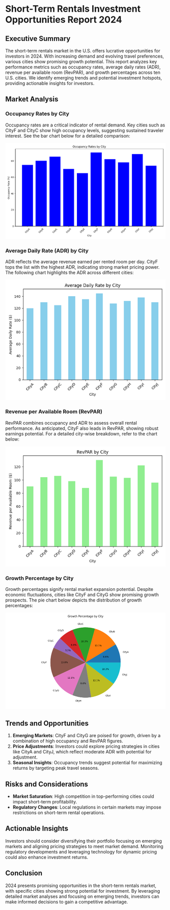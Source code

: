 # Short-Term Rentals Investment Opportunities Report 2024

## Executive Summary
The short-term rentals market in the U.S. offers lucrative opportunities for investors in 2024. With increasing demand and evolving travel preferences, various cities show promising growth potential. This report analyzes key performance metrics such as occupancy rates, average daily rates (ADR), revenue per available room (RevPAR), and growth percentages across ten U.S. cities. We identify emerging trends and potential investment hotspots, providing actionable insights for investors.

## Market Analysis

### Occupancy Rates by City
Occupancy rates are a critical indicator of rental demand. Key cities such as CityF and CityC show high occupancy levels, suggesting sustained traveler interest. See the bar chart below for a detailed comparison:

![Occupancy Rates by City](occupancy_rates_trends.png)

### Average Daily Rate (ADR) by City
ADR reflects the average revenue earned per rented room per day. CityF tops the list with the highest ADR, indicating strong market pricing power. The following chart highlights the ADR across different cities:

![Average Daily Rate by City](adr_by_city.png)

### Revenue per Available Room (RevPAR)
RevPAR combines occupancy and ADR to assess overall rental performance. As anticipated, CityF also leads in RevPAR, showing robust earnings potential. For a detailed city-wise breakdown, refer to the chart below:

![RevPAR by City](revpar_by_city.png)

### Growth Percentage by City
Growth percentages signify rental market expansion potential. Despite economic fluctuations, cities like CityF and CityG show promising growth prospects. The pie chart below depicts the distribution of growth percentages:

![Growth Percentage by City](growth_percentage_distribution.png)

## Trends and Opportunities
1. **Emerging Markets**: CityF and CityG are poised for growth, driven by a combination of high occupancy and RevPAR figures.
2. **Price Adjustments**: Investors could explore pricing strategies in cities like CityA and CityJ, which reflect moderate ADR with potential for adjustment.
3. **Seasonal Insights**: Occupancy trends suggest potential for maximizing returns by targeting peak travel seasons.

## Risks and Considerations
- **Market Saturation**: High competition in top-performing cities could impact short-term profitability.
- **Regulatory Changes**: Local regulations in certain markets may impose restrictions on short-term rental operations.

## Actionable Insights
Investors should consider diversifying their portfolio focusing on emerging markets and aligning pricing strategies to meet market demand. Monitoring regulatory developments and leveraging technology for dynamic pricing could also enhance investment returns.

## Conclusion
2024 presents promising opportunities in the short-term rentals market, with specific cities showing strong potential for investment. By leveraging detailed market analyses and focusing on emerging trends, investors can make informed decisions to gain a competitive advantage.
